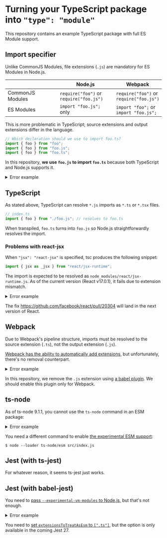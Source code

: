 # Turning your TypeScript package into `"type": "module"`

This repository contains an example TypeScript package with full ES Module support.

## Import specifier

Unlike CommonJS Modules, file extensions (`.js`) are mandatory for ES Modules in Node.js.

| | Node.js | Webpack |
|---|---|---|
| CommonJS Modules | `require("foo")` or <br> `require("foo.js")` | `require("foo")` or <br> `require("foo.js")` |
| ES Modules | `import "foo.js";` only | `import "foo";` or <br> `import "foo.js";` |

This is more problematic in TypeScript; source extensions and output extensions differ in the language.

```typescript
// Which declaration should we use to import foo.ts?
import { foo } from "foo";
import { foo } from "foo.js";
import { foo } from "foo.ts";
```

In this repository, **we use `foo.js` to import `foo.ts`** because both TypeScript and Node.js supports it.

<details><summary>Error example</summary>

```
# TypeScript's error for an attempt to import .ts files
src/index.ts:1:21 - error TS2691: An import path cannot end with a '.ts' extension. Consider importing './foo' instead.

1 import { foo } from "./foo.ts";
                      ~~~~~~~~~~


Found 1 error.
```

</details>

## TypeScript

As stated above, TypeScript can resolve `*.js` imports as `*.ts` or `*.tsx` files.

```typescript
// index.ts
import { foo } from "./foo.js"; // resolves to foo.ts
```

When transpiled, `foo.ts` turns into `foo.js` so Node.js straightforwardly resolves the import.

### Problems with react-jsx

When `"jsx": "react-jsx"` is specified, tsc produces the following snippet:

```typescript
import { jsx as _jsx } from "react/jsx-runtime";
```

The import is expected to be resolved as `node_modules/react/jsx-runtime.js`. As of the current version (React v17.0.1), it fails due to extension mismatch.

<details><summary>Error example</summary>

```
internal/process/esm_loader.js:74
    internalBinding('errors').triggerUncaughtException(
                              ^

Error [ERR_MODULE_NOT_FOUND]: Cannot find module '$CWD/node_modules/react/jsx-runtime' imported from $CWD/dist-ts/bar.js
Did you mean to import react/jsx-runtime.js?
    at finalizeResolution (internal/modules/esm/resolve.js:276:11)
    at moduleResolve (internal/modules/esm/resolve.js:699:10)
    at Loader.defaultResolve [as _resolve] (internal/modules/esm/resolve.js:810:11)
    at Loader.resolve (internal/modules/esm/loader.js:86:40)
    at Loader.getModuleJob (internal/modules/esm/loader.js:230:28)
    at ModuleWrap.<anonymous> (internal/modules/esm/module_job.js:56:40)
    at link (internal/modules/esm/module_job.js:55:36) {
  code: 'ERR_MODULE_NOT_FOUND'
}
```

</details>

The fix https://github.com/facebook/react/pull/20304 will land in the next version of React.

## Webpack

Due to Webpack's pipeline structure, imports must be resolved to the source extension (`.ts`), not the output extension (`.js`).

[Webpack has the ability to automatically add extensions](https://webpack.js.org/configuration/resolve/#resolveextensions), but unfortunately, there's no removal counterpart.

<details><summary>Error example</summary>

```
asset index.js 2.42 KiB [emitted] (name: index)
runtime modules 274 bytes 1 module
./index.ts 194 bytes [built] [code generated]

ERROR in ./index.ts 1:0-31
Module not found: Error: Can't resolve './foo.js' in '$CWD/src'
resolve './foo.js' in '$CWD/src'
  using description file: $CWD/package.json (relative path: ./src)
    using description file: $CWD/package.json (relative path: ./src/foo.js)
      no extension
        $CWD/src/foo.js doesn't exist
      .wasm
        $CWD/src/foo.js.wasm doesn't exist
      .mjs
        $CWD/src/foo.js.mjs doesn't exist
      .js
        $CWD/src/foo.js.js doesn't exist
      .jsx
        $CWD/src/foo.js.jsx doesn't exist
      .ts
        $CWD/src/foo.js.ts doesn't exist
      .tsx
        $CWD/src/foo.js.tsx doesn't exist
      .json
        $CWD/src/foo.js.json doesn't exist
      as directory
        $CWD/src/foo.js doesn't exist
```

</details>

In this repository, we remove the `.js` extension using [a babel plugin](https://www.npmjs.com/package/babel-plugin-replace-import-extension). We should enable this plugin only for Webpack.

## ts-node

As of ts-node 9.1.1, you cannot use the `ts-node` command in an ESM package:

<details><summary>Error example</summary>

```
TypeError [ERR_UNKNOWN_FILE_EXTENSION]: Unknown file extension ".ts" for $CWD/src/index.ts
    at Loader.defaultGetFormat [as _getFormat] (internal/modules/esm/get_format.js:71:15)
    at Loader.getFormat (internal/modules/esm/loader.js:102:42)
    at Loader.getModuleJob (internal/modules/esm/loader.js:231:31)
    at Loader.import (internal/modules/esm/loader.js:165:17)
    at Object.loadESM (internal/process/esm_loader.js:68:5)
```

</details>

You need a different command to enable [the experimental ESM support](https://github.com/TypeStrong/ts-node/issues/1007):

```
$ node --loader ts-node/esm src/index.js
```

## Jest (with ts-jest)

For whatever reason, it seems ts-jest just works.

## Jest (with babel-jest)

You need to [pass `--experimental-vm-modules` to Node.js](https://jestjs.io/docs/en/ecmascript-modules), but that's not enough.

<details><summary>Error example</summary>

```
$ node --experimental-vm-modules node_modules/.bin/jest --config=jest-babel.config.ts
(node:27619) ExperimentalWarning: VM Modules is an experimental feature. This feature could change at any time
(Use `node --trace-warnings ...` to show where the warning was created)
(node:27660) ExperimentalWarning: VM Modules is an experimental feature. This feature could change at any time
(Use `node --trace-warnings ...` to show where the warning was created)
(node:27654) ExperimentalWarning: VM Modules is an experimental feature. This feature could change at any time
(Use `node --trace-warnings ...` to show where the warning was created)
 FAIL  src/foo.test.ts
  ● Test suite failed to run

    Jest encountered an unexpected token

    This usually means that you are trying to import a file which Jest cannot parse, e.g. it's not plain JavaScript.

    By default, if Jest sees a Babel config, it will use that to transform your files, ignoring "node_modules".

    Here's what you can do:
     • If you are trying to use ECMAScript Modules, see https://jestjs.io/docs/en/ecmascript-modules for how to enable it.
     • To have some of your "node_modules" files transformed, you can specify a custom "transformIgnorePatterns" in your config.
     • If you need a custom transformation specify a "transform" option in your config.
     • If you simply want to mock your non-JS modules (e.g. binary assets) you can stub them out with the "moduleNameMapper" config option.

    You'll find more details and examples of these config options in the docs:
    https://jestjs.io/docs/en/configuration.html

    Details:

    $CWD/src/foo.test.ts:1
    ({"Object.<anonymous>":function(module,exports,require,__dirname,__filename,global,jest){import { foo } from "./foo";
                                                                                             ^^^^^^

    SyntaxError: Cannot use import statement outside a module

      at Runtime.createScriptFromCode (node_modules/jest-runtime/build/index.js:1350:14)

Test Suites: 1 failed, 1 total
Tests:       0 total
Snapshots:   0 total
Time:        0.803 s
Ran all test suites.
error Command failed with exit code 1.
```

</details>

You need to [set `extensionsToTreatAsEsm` to `[".ts"]`](https://github.com/facebook/jest/pull/10823), but the option is only available in the coming Jest 27.
